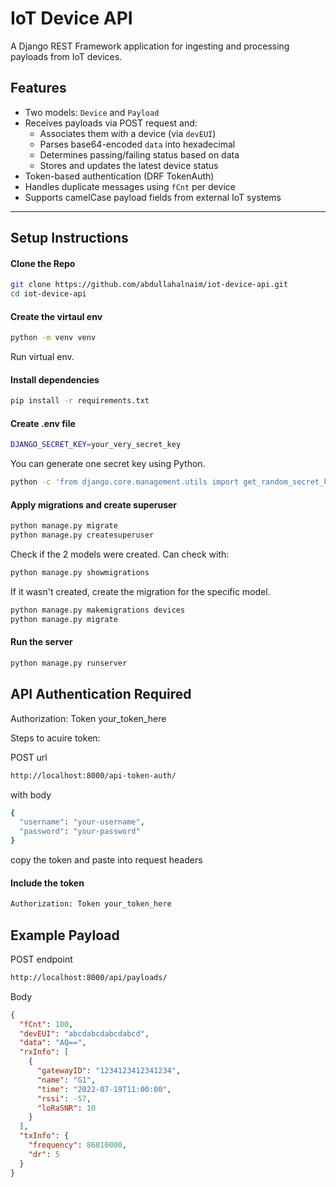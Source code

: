 # IoT Device API

A Django REST Framework application for ingesting and processing payloads from IoT devices.

## Features

- Two models: `Device` and `Payload`
- Receives payloads via POST request and:
  - Associates them with a device (via `devEUI`)
  - Parses base64-encoded `data` into hexadecimal
  - Determines passing/failing status based on data
  - Stores and updates the latest device status
- Token-based authentication (DRF TokenAuth)
- Handles duplicate messages using `fCnt` per device
- Supports camelCase payload fields from external IoT systems

---

## Setup Instructions


#### Clone the Repo
```bash
git clone https://github.com/abdullahalnaim/iot-device-api.git
cd iot-device-api
```

#### Create the virtaul env
```bash
python -m venv venv
```

Run virtual env.

#### Install dependencies
```bash
pip install -r requirements.txt
```

#### Create .env file
```bash
DJANGO_SECRET_KEY=your_very_secret_key
```
You can generate one secret key using Python.
```bash
python -c 'from django.core.management.utils import get_random_secret_key; print(get_random_secret_key())'
```

#### Apply migrations and create superuser
```bash
python manage.py migrate
python manage.py createsuperuser
```
Check if the 2 models were created. Can check with:
```bash
python manage.py showmigrations
```

If it wasn't created, create the migration for the specific model.
```bash
python manage.py makemigrations devices
python manage.py migrate
```

#### Run the server
```bash
python manage.py runserver
```

## API Authentication Required
Authorization: Token your_token_here

Steps to acuire token:

POST url
```bash
http://localhost:8000/api-token-auth/
```

with body
```bash
{
  "username": "your-username",
  "password": "your-password"
}
```
copy the token and paste into request headers

#### Include the token
```bash
Authorization: Token your_token_here
```


## Example Payload
POST endpoint
```bash
http://localhost:8000/api/payloads/
```
Body

```json
{
  "fCnt": 100,
  "devEUI": "abcdabcdabcdabcd",
  "data": "AQ==",
  "rxInfo": [
    {
      "gatewayID": "1234123412341234",
      "name": "G1",
      "time": "2022-07-19T11:00:00",
      "rssi": -57,
      "loRaSNR": 10
    }
  ],
  "txInfo": {
    "frequency": 86810000,
    "dr": 5
  }
}
```